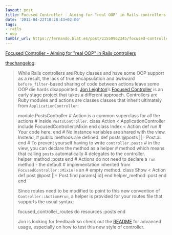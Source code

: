 ```yaml
---
layout: post
title: Focused Controller - Aiming for "real OOP" in Rails controllers
date: '2012-04-22T10:28:43+02:00'
tags:
- rails
- oop
tumblr_url: https://fernando.blat.es/post/21559962345/focused-controller-aiming-for-real-oop-in
---
```

[Focused Controller - Aiming for "real OOP" in Rails controllers](https://github.com/jonleighton/focused_controller)  

[thechangelog](http://thechangelog.com/post/21493208725/focused-controller-aiming-for-real-oop-in-rails-controll):

> While Rails controllers are Ruby classes and have some OOP support as a result, the lack of true encapsulation and awkward `before_filter`-based sharing of code between actions leave some OOP die hards disappointed. [Jon Leighton](https://twitter.com/jonleighton)’s [Focused Controller](https://github.com/jonleighton/focused_controller) is an early stage project that takes a different approach. Controllers are Ruby modules and actions are classes classes that inherit ultimately from `ApplicationController`:
> 
> module PostsController # Action is a common superclass for all the actions # inside `PostsController`. class Action < ApplicationController include FocusedController::Mixin end class Index < Action def run # Your code here. end # No instance variables are shared with the view. Instead, # public methods are defined. def posts @posts ||= Post.all end # To prevent yourself having to write `controller.posts` # in the view, you can declare the method as a helper # method which means that calling `posts` automatically # delegates to the controller. helper_method :posts end # Actions do not need to declare a `run` method - the default # implementation inherited from `FocusedController::Mixin` is an # empty method. class Show < Action def post @post ||= Post.find params[:id] end helper_method :post end end 
> 
> Since routes need to be modified to point to this new convention of `Controller::Action#run`, a helper is provided for your routes file that supports the usual syntax:
> 
> focused_controller_routes do resources :posts end 
> 
> Jon is looking for feedback so check out the [README](https://github.com/jonleighton/focused_controller#readme) for advanced usage, especially on how to test this new style of controller.
